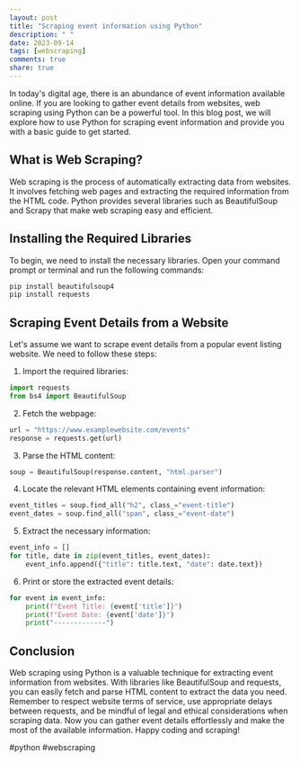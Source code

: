 ```yaml
---
layout: post
title: "Scraping event information using Python"
description: " "
date: 2023-09-14
tags: [webscraping]
comments: true
share: true
---
```


In today's digital age, there is an abundance of event information available online. If you are looking to gather event details from websites, web scraping using Python can be a powerful tool. In this blog post, we will explore how to use Python for scraping event information and provide you with a basic guide to get started. 

## What is Web Scraping?

Web scraping is the process of automatically extracting data from websites. It involves fetching web pages and extracting the required information from the HTML code. Python provides several libraries such as BeautifulSoup and Scrapy that make web scraping easy and efficient. 

## Installing the Required Libraries

To begin, we need to install the necessary libraries. Open your command prompt or terminal and run the following commands:

```bash
pip install beautifulsoup4
pip install requests
```

## Scraping Event Details from a Website

Let's assume we want to scrape event details from a popular event listing website. We need to follow these steps:

1. Import the required libraries:
```python
import requests
from bs4 import BeautifulSoup
```
2. Fetch the webpage:
```python
url = "https://www.examplewebsite.com/events"
response = requests.get(url)
```
3. Parse the HTML content:
```python
soup = BeautifulSoup(response.content, "html.parser")
```
4. Locate the relevant HTML elements containing event information:
```python
event_titles = soup.find_all("h2", class_="event-title")
event_dates = soup.find_all("span", class_="event-date")
```
5. Extract the necessary information:
```python
event_info = []
for title, date in zip(event_titles, event_dates):
    event_info.append({"title": title.text, "date": date.text})
```
6. Print or store the extracted event details:
```python
for event in event_info:
    print(f"Event Title: {event['title']}")
    print(f"Event Date: {event['date']}")
    print("-------------")
```

## Conclusion

Web scraping using Python is a valuable technique for extracting event information from websites. With libraries like BeautifulSoup and requests, you can easily fetch and parse HTML content to extract the data you need. Remember to respect website terms of service, use appropriate delays between requests, and be mindful of legal and ethical considerations when scraping data. Now you can gather event details effortlessly and make the most of the available information. Happy coding and scraping!

#python #webscraping